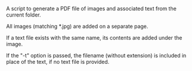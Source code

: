 A script to generate a PDF file of images and associated text from the current folder.

All images (matching *.jpg) are added on a separate page.

If a text file exists with the same name, its contents are added under the image.

If the "-t" option is passed, the filename (without extension) is included in place of the text, if no text file is provided.
